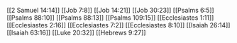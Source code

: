 [[2 Samuel 14:14]]
[[Job 7:8]]
[[Job 14:21]]
[[Job 30:23]]
[[Psalms 6:5]]
[[Psalms 88:10]]
[[Psalms 88:13]]
[[Psalms 109:15]]
[[Ecclesiastes 1:11]]
[[Ecclesiastes 2:16]]
[[Ecclesiastes 7:2]]
[[Ecclesiastes 8:10]]
[[Isaiah 26:14]]
[[Isaiah 63:16]]
[[Luke 20:32]]
[[Hebrews 9:27]]
